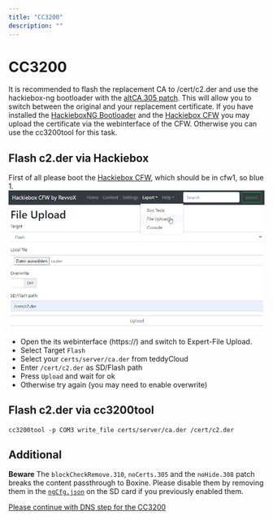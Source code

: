 ```yaml
---
title: "CC3200"
description: ""
---
```


# CC3200
It is recommended to flash the replacement CA to /cert/c2.der and use the hackiebox-ng bootloader with the [altCA.305 patch](https://github.com/toniebox-reverse-engineering/hackiebox_cfw_ng/blob/master/sd-bootloader-ng/bootmanager/sd/revvox/boot/patch/altCa.305.json). This will allow you to switch between the original and your replacement certificate. If you have installed the [HackieboxNG Bootloader](/docs/custom-firmware/cc3200/hackieboxng-bl/) and the [Hackiebox CFW](/docs/custom-firmware/cc3200/hackiebox-cfw) you may upload the certificate via the webinterface of the CFW. Otherwise you can use the cc3200tool for this task.

## Flash c2.der via Hackiebox
First of all please boot the [Hackiebox CFW](/docs/custom-firmware/cc3200/hackiebox-cfw), which should be in cfw1, so blue 1.
![Hackiebox CFW File Upload C2.der](/img/HackieboxCfwFileUploadC2.png)
* Open the its webinterface (https://<box-ip>) and switch to Expert-File Upload.
* Select Target `Flash`
* Select your `certs/server/ca.der` from teddyCloud
* Enter `/cert/c2.der` as SD/Flash path
* Press `Upload` and wait for ok
* Otherwise try again (you may need to enable overwrite)

## Flash c2.der via cc3200tool
```
cc3200tool -p COM3 write_file certs/server/ca.der /cert/c2.der
```

## Additional
**Beware** The ```blockCheckRemove.310```, ```noCerts.305``` and the ```noHide.308``` patch breaks the content passthrough to Boxine. Please disable them by removing them in the [```ngCfg.json```](/docs/custom-firmware/cc3200/hackieboxng-bl/bootloader/#configuration) on the SD card if you previously enabled them. 

[Please continue with DNS step for the CC3200](../../dns/cc3200)
